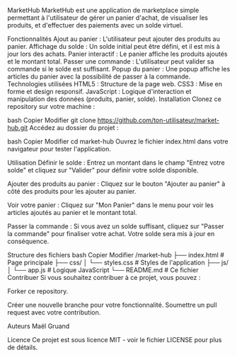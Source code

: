 MarketHub
MarketHub est une application de marketplace simple permettant à l'utilisateur de gérer un panier d'achat, de visualiser les produits, et d'effectuer des paiements avec un solde virtuel.

Fonctionnalités
Ajout au panier : L'utilisateur peut ajouter des produits au panier.
Affichage du solde : Un solde initial peut être défini, et il est mis à jour lors des achats.
Panier interactif : Le panier affiche les produits ajoutés et le montant total.
Passer une commande : L'utilisateur peut valider sa commande si le solde est suffisant.
Popup du panier : Une popup affiche les articles du panier avec la possibilité de passer à la commande.
Technologies utilisées
HTML5 : Structure de la page web.
CSS3 : Mise en forme et design responsif.
JavaScript : Logique d'interaction et manipulation des données (produits, panier, solde).
Installation
Clonez ce repository sur votre machine :

bash
Copier
Modifier
git clone https://github.com/ton-utilisateur/market-hub.git
Accédez au dossier du projet :

bash
Copier
Modifier
cd market-hub
Ouvrez le fichier index.html dans votre navigateur pour tester l'application.

Utilisation
Définir le solde : Entrez un montant dans le champ "Entrez votre solde" et cliquez sur "Valider" pour définir votre solde disponible.

Ajouter des produits au panier : Cliquez sur le bouton "Ajouter au panier" à côté des produits pour les ajouter au panier.

Voir votre panier : Cliquez sur "Mon Panier" dans le menu pour voir les articles ajoutés au panier et le montant total.

Passer la commande : Si vous avez un solde suffisant, cliquez sur "Passer la commande" pour finaliser votre achat. Votre solde sera mis à jour en conséquence.

Structure des fichiers
bash
Copier
Modifier
/market-hub
  ├── index.html        # Page principale
  ├── css/
  │    └── styles.css   # Styles de l'application
  ├── js/
  │    └── app.js       # Logique JavaScript
  └── README.md         # Ce fichier
Contribuer
Si vous souhaitez contribuer à ce projet, vous pouvez :

Forker ce repository.

Créer une nouvelle branche pour votre fonctionnalité.
Soumettre un pull request avec votre contribution.

Auteurs
Maël Gruand

Licence
Ce projet est sous licence MIT - voir le fichier LICENSE pour plus de détails.

